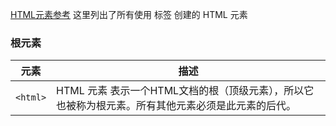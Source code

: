 [HTML元素参考](https://developer.mozilla.org/zh-CN/docs/Web/HTML/Element)
这里列出了所有使用 标签 创建的 HTML 元素
### 根元素
元素|描述
---|----
`<html>`|HTML <html> 元素 表示一个HTML文档的根（顶级元素），所以它也被称为根元素。所有其他元素必须是此元素的后代。
